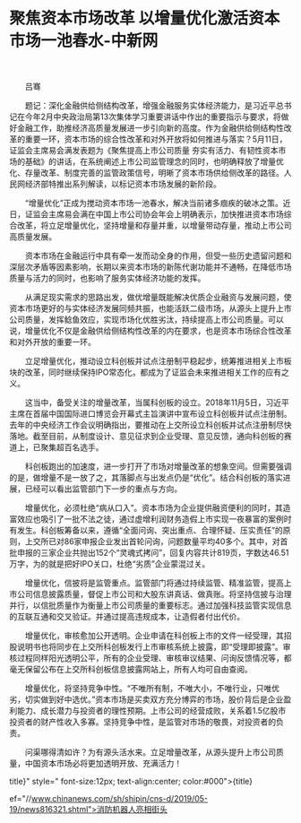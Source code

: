 # 聚焦资本市场改革 以增量优化激活资本市场一池春水-中新网

　　

　　吕骞

　　题记：深化金融供给侧结构改革，增强金融服务实体经济能力，是习近平总书记在今年2月中央政治局第13次集体学习重要讲话中作出的重要指示与要求，将做好金融工作，助推经济高质量发展进一步引向新的高度。作为金融供给侧结构性改革的重要一环，资本市场的综合性改革和对外开放将如何推进与落实？5月11日，证监会主席易会满发表题为《聚焦提高上市公司质量 夯实有活力、有韧性资本市场的基础》的讲话，在系统阐述上市公司监管理念的同时，也明确释放了增量优化、存量改革、制度完善的监管政策信号，明晰了资本市场供给侧改革的路径。人民网经济部特推出系列解读，以标记资本市场发展的新阶段。

　　“增量优化”正成为搅动资本市场一池春水，解决当前诸多痼疾的破冰之策。近日，证监会主席易会满在中国上市公司协会年会上明确表示，加快推进资本市场综合改革，将立足增量优化，坚持增量和存量并重，以增量带动存量，推动上市公司高质量发展。

　　资本市场在金融运行中具有牵一发而动全身的作用，但受一些历史遗留问题和深层次矛盾等因素影响，长期以来资本市场的新陈代谢功能并不通畅，在降低市场质量与活力的同时，也影响了服务实体经济功能的发挥。

　　从满足现实需求的思路出发，做优增量既能解决优质企业融资与发展问题，使资本市场更好的与实体经济发展同频共振，也能活跃二级市场，从源头上提升上市公司质量，发挥鲶鱼效应，实现市场化优胜劣汰，持续提高上市公司质量。可以说，增量优化不仅是金融供给侧结构性改革的内在要求，也是资本市场综合性改革和对外开放的重要一环。

　　立足增量优化，推动设立科创板并试点注册制平稳起步，统筹推进相关上市板块的改革，同时继续保持IPO常态化，都成为了证监会未来推进相关工作的应有之义。

　　这当中，备受关注的增量改革，当属科创板的设立。2018年11月5日，习近平主席在首届中国国际进口博览会开幕式主旨演讲中宣布设立科创板并试点注册制。去年的中央经济工作会议明确指出，要推动在上交所设立科创板并试点注册制尽快落地。截至目前，从制度设计、意见征求到企业受理、意见反馈，通向科创板的赛道上，已聚集超百名选手。

　　科创板跑出的加速度，进一步打开了市场对增量改革的想象空间。但需要强调的是，做增量不是一放了之，其落脚点与出发点仍是“优化”。结合科创板的落实进展，已经可以看出监管部门下一步的重点与方向。

　　增量优化，必须杜绝“病从口入”。资本市场为企业提供融资便利的同时，其造富效应也吸引了一批不法之徒，通过虚增利润财务造假上市实现一夜暴富的案例时有发生。科创板筹备以来，遵循“全面问询、突出重点、合理怀疑、压实责任”的原则，上交所已对86家申报企业发出首轮问询，问题数量平均40多个。其中，对首批申报的三家企业共抛出152个“灵魂式拷问”，回复内容共计819页，字数达46.51万字，为的就是把好IPO关口，杜绝“劣质”企业蒙混过关。

　　增量优化，信披将是监管重点。监管部门将通过持续监管、精准监管，提高上市公司信息披露质量，督促上市公司和大股东讲真话、做真账。将坚持信披与治理并行，以信批质量作为衡量上市公司质量的重要标志。通过加强科技监管实现信息的互联互通和交叉验证。并通过提高违规成本，让造假者付出代价。

　　增量优化，审核愈加公开透明。企业申请在科创板上市的文件一经受理，其招股说明书也将同步在上交所科创板发行上市审核系统上披露，即“受理即披露”。审核过程同样阳光透明公平，所有的企业受理、审核审议结果、问询反馈情况等，都毫无保留公布在上交所科创板信息披露网站上，所有人均可自由查阅。

　　增量优化，将坚持竞争中性。“不唯所有制，不唯大小，不唯行业，只唯优劣，切实做到好中选优。”资本市场是买卖双方充分博弈的市场，股价背后是企业盈利能力、成长潜力与投资者的理性预期。上市公司的经营成败，关系着1.5亿股市投资者的财产性收入多寡。坚持竞争中性，是监管对市场的敬畏，对投资者的负责。

　　问渠哪得清如许？为有源头活水来。立足增量改革，从源头提升上市公司质量，中国资本市场必将更加透明开放、充满活力！

title}" style=" font-size:12px; text-align:center; color:#000">{title}

ef="//www.chinanews.com/sh/shipin/cns-d/2019/05-19/news816321.shtml">消防机器人亮相街头
